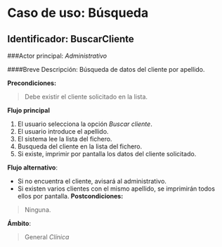 Caso de uso: Búsqueda
=====================

Identificador: BuscarCliente
----------------------------

###Actor principal: *Administrativo*

####Breve Descripción: Búsqueda de datos del cliente por apellido.

**Precondiciones:**
>Debe existir el cliente solicitado en la lista.

**Flujo principal**

1.  El usuario selecciona la opción _Buscar cliente_.
2.  El usuario introduce el apellido.
3.  El sistema lee la lista del fichero.
4.  Busqueda del cliente en la lista del fichero.
5.  Si existe, imprimir por pantalla los datos del cliente solicitado.



**Flujo alternativo**:
+  Si no encuentra el cliente, avisará al administrativo.
+  Si existen varios clientes con el mismo apellido, se imprimirán todos ellos por pantalla.
**Postcondiciones:**
>Ninguna.

**Ámbito**:
>General *Clínica*
